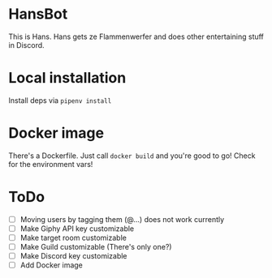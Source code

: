 # HansBot
This is Hans. Hans gets ze Flammenwerfer and does other entertaining stuff in Discord.

# Local installation
Install deps via `pipenv install`

# Docker image
There's a Dockerfile. Just call `docker build` and you're good to go!
Check for the environment vars!

# ToDo
- [ ] Moving users by tagging them (@...) does not work currently
- [ ] Make Giphy API key customizable
- [ ] Make target room customizable
- [ ] Make Guild customizable (There's only one?)
- [ ] Make Discord key customizable
- [ ] Add Docker image